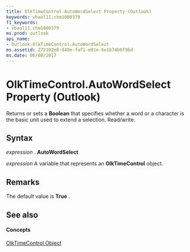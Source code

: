 ```yaml
---
title: OlkTimeControl.AutoWordSelect Property (Outlook)
keywords: vbaol11.chm1000379
f1_keywords:
- vbaol11.chm1000379
ms.prod: outlook
api_name:
- Outlook.OlkTimeControl.AutoWordSelect
ms.assetid: 272102e8-d40e-faf1-e91e-6e1b74b8f9bd
ms.date: 06/08/2017
---
```



# OlkTimeControl.AutoWordSelect Property (Outlook)

Returns or sets a **Boolean** that specifies whether a word or a character is the basic unit used to extend a selection. Read/write.


## Syntax

 _expression_ . **AutoWordSelect**

 _expression_ A variable that represents an **OlkTimeControl** object.


## Remarks

The default value is **True** .


## See also


#### Concepts


[OlkTimeControl Object](olktimecontrol-object-outlook.md)

